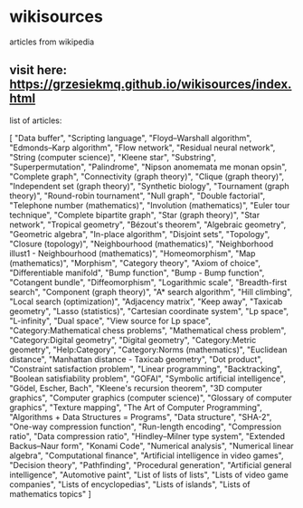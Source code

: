 # wikisources
articles from wikipedia
## visit here: https://grzesiekmq.github.io/wikisources/index.html  
  

list of articles:
  
    





  
 [
    "Data buffer",
    "Scripting language",
    "Floyd–Warshall algorithm",
    "Edmonds–Karp algorithm",
    "Flow network",
    "Residual neural network",
    "String (computer science)",
    "Kleene star",
    "Substring",
    "Superpermutation",
    "Palindrome",
    "Nipson anomemata me monan opsin",
    "Complete graph",
    "Connectivity (graph theory)",
    "Clique (graph theory)",
    "Independent set (graph theory)",
    "Synthetic biology",
    "Tournament (graph theory)",
    "Round-robin tournament",
    "Null graph",
    "Double factorial",
    "Telephone number (mathematics)",
    "Involution (mathematics)",
    "Euler tour technique",
    "Complete bipartite graph",
    "Star (graph theory)",
    "Star network",
    "Tropical geometry",
    "Bézout's theorem",
    "Algebraic geometry",
    "Geometric algebra",
    "In-place algorithm",
    "Disjoint sets",
    "Topology",
    "Closure (topology)",
    "Neighbourhood (mathematics)",
    "Neighborhood illust1 - Neighbourhood (mathematics)",
    "Homeomorphism",
    "Map (mathematics)",
    "Morphism",
    "Category theory",
    "Axiom of choice",
    "Differentiable manifold",
    "Bump function",
    "Bump - Bump function",
    "Cotangent bundle",
    "Diffeomorphism",
    "Logarithmic scale",
    "Breadth-first search",
    "Component (graph theory)",
    "A* search algorithm",
    "Hill climbing",
    "Local search (optimization)",
    "Adjacency matrix",
    "Keep away",
    "Taxicab geometry",
    "Lasso (statistics)",
    "Cartesian coordinate system",
    "Lp space",
    "L-infinity",
    "Dual space",
    "View source for Lp space",
    "Category:Mathematical chess problems",
    "Mathematical chess problem",
    "Category:Digital geometry",
    "Digital geometry",
    "Category:Metric geometry",
    "Help:Category",
    "Category:Norms (mathematics)",
    "Euclidean distance",
    "Manhattan distance - Taxicab geometry",
    "Dot product",
    "Constraint satisfaction problem",
    "Linear programming",
    "Backtracking",
    "Boolean satisfiability problem",
    "GOFAI",
    "Symbolic artificial intelligence",
    "Gödel, Escher, Bach",
    "Kleene's recursion theorem",
    "3D computer graphics",
    "Computer graphics (computer science)",
    "Glossary of computer graphics",
    "Texture mapping",
    "The Art of Computer Programming",
    "Algorithms + Data Structures = Programs",
    "Data structure",
    "SHA-2",
    "One-way compression function",
    "Run-length encoding",
    "Compression ratio",
    "Data compression ratio",
    "Hindley–Milner type system",
    "Extended Backus–Naur form",
    "Konami Code",
    "Numerical analysis",
    "Numerical linear algebra",
    "Computational finance",
    "Artificial intelligence in video games",
    "Decision theory",
    "Pathfinding",
    "Procedural generation",
    "Artificial general intelligence",
    "Automotive paint",
    "List of lists of lists",
    "Lists of video game companies",
    "Lists of encyclopedias",
    "Lists of islands",
    "Lists of mathematics topics"
]
